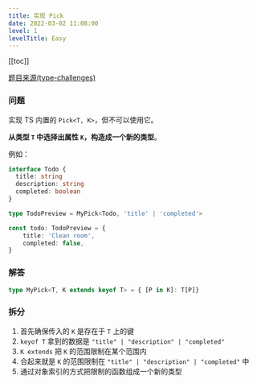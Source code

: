 ```yaml
---
title: 实现 Pick
date: 2022-03-02 11:08:00
level: 1
levelTitle: Easy
---
```


[[toc]]

[题目来源(type-challenges)](https://github.com/type-challenges/type-challenges/blob/master/questions/4-easy-pick/README.zh-CN.md)
### 问题
实现 TS 内置的 `Pick<T, K>`，但不可以使用它。

**从类型 `T` 中选择出属性 `K`，构造成一个新的类型**。

例如：

```ts
interface Todo {
  title: string
  description: string
  completed: boolean
}

type TodoPreview = MyPick<Todo, 'title' | 'completed'>

const todo: TodoPreview = {
    title: 'Clean room',
    completed: false,
}
```

### 解答

```typescript
type MyPick<T, K extends keyof T> = { [P in K]: T[P]}
```

### 拆分

1. 首先确保传入的 `K` 是存在于 `T` 上的键
2. `keyof T` 拿到的数据是 `"title" | "description" | "completed"`
3. `K extends` 把 `K` 的范围限制在某个范围内
4. 合起来就是 `K` 的范围限制在 `"title" | "description" | "completed"` 中
5. 通过对象索引的方式把限制的函数组成一个新的类型

